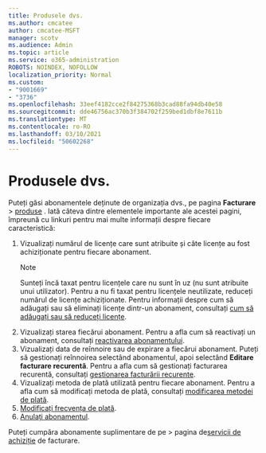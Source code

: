 ```yaml
---
title: Produsele dvs.
ms.author: cmcatee
author: cmcatee-MSFT
manager: scotv
ms.audience: Admin
ms.topic: article
ms.service: o365-administration
ROBOTS: NOINDEX, NOFOLLOW
localization_priority: Normal
ms.custom:
- "9001669"
- "3736"
ms.openlocfilehash: 33eef4182cce2f84275368b3cad88fa94db40e58
ms.sourcegitcommit: dde46756ac370b3f384702f259bed1dbf8e7611b
ms.translationtype: MT
ms.contentlocale: ro-RO
ms.lasthandoff: 03/10/2021
ms.locfileid: "50602268"
---
```

# <a name="your-products"></a>Produsele dvs.

Puteți găsi abonamentele deținute de organizația dvs., pe pagina **Facturare**  >  [produse](https://go.microsoft.com/fwlink/p/?linkid=842054) . Iată câteva dintre elementele importante ale acestei pagini, împreună cu linkuri pentru mai multe informații despre fiecare caracteristică:

1. Vizualizați numărul de licențe care sunt atribuite și câte licențe au fost achiziționate pentru fiecare abonament.
    > [!NOTE]
    > Sunteți încă taxat pentru licențele care nu sunt în uz (nu sunt atribuite unui utilizator). Pentru a nu fi taxat pentru licențele neutilizate, reduceți numărul de licențe achiziționate. Pentru informații despre cum să adăugați sau să eliminați licențe dintr-un abonament, consultați [cum să adăugați sau să reduceți licențe](https://docs.microsoft.com/alchemyinsights/how-to-add-or-reduce-licenses).
2. Vizualizați starea fiecărui abonament. Pentru a afla cum să reactivați un abonament, consultați [reactivarea abonamentului](reactivate-your-subscription.md).
3. Vizualizați data de reînnoire sau de expirare a fiecărui abonament. Puteți să gestionați reînnoirea selectând abonamentul, apoi selectând **Editare facturare recurentă**. Pentru a afla cum să gestionați facturarea recurentă, consultați [gestionarea facturării recurente](manage-auto-renewal.md).
4. Vizualizați metoda de plată utilizată pentru fiecare abonament. Pentru a afla cum să modificați metoda de plată, consultați [modificarea metodei de plată](change-payment-method.md).
5. [Modificați frecvența de plată](change-how-often-you-pay.md).
6. [Anulați abonamentul](https://go.microsoft.com/fwlink/?linkid=2119113).

Puteți cumpăra abonamente suplimentare de pe   >  pagina de[servicii de achiziție](https://go.microsoft.com/fwlink/p/?linkid=868433) de facturare.